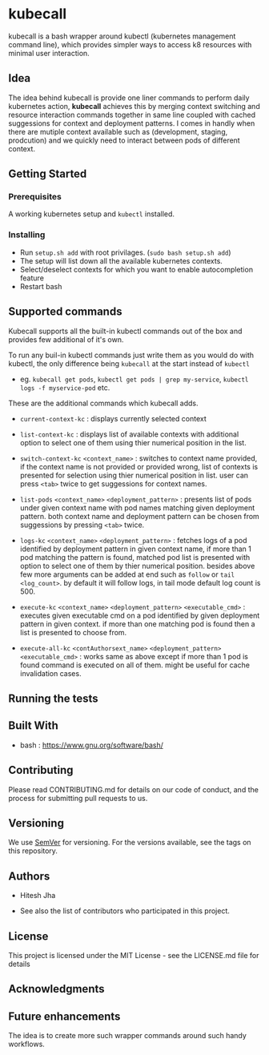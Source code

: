 # kubecall
kubecall is a bash wrapper around kubectl (kubernetes management command line), which provides simpler ways to access k8 resources with minimal user interaction.

## Idea
The idea behind kubecall is provide one liner commands to perform daily kubernetes action, **kubecall** achieves this by merging context switching and resource interaction commands together in same line coupled with cached suggessions for context and deployment patterns. I comes in handly when there are mutiple context available such as (development, staging, prodcution) and we quickly need to interact between pods of different context.

## Getting Started

### Prerequisites
A working kubernetes setup and `kubectl` installed.

### Installing
* Run `setup.sh add` with root privilages. (`sudo bash setup.sh add`)
* The setup will list down all the available kubernetes contexts.
* Select/deselect contexts for which you want to enable autocompletion feature
* Restart bash

## Supported commands
Kubecall supports all the built-in kubectl commands out of the box and provides few additional of it's own.

To run any buil-in kubectl commands just write them as you would do with kubectl, the only difference being `kubecall` at the start instead of `kubectl`
* eg. `kubecall get pods`, `kubectl get pods | grep my-service`, `kubectl logs -f myservice-pod` etc.

These are the additional commands which kubecall adds.

* `current-context-kc` : displays currently selected context

* `list-context-kc` : displays list of available contexts with additional option to select one of them using thier numerical position in the list. 
                                      
* `switch-context-kc` `<context_name>`  : switches to context name provided, if the context name is not provided or provided wrong, list of contexts is presented for selection using thier numerical position in list. user can press `<tab>` twice to get suggessions for context names.
 
* `list-pods` `<context_name>` `<deployment_pattern>`  : presents list of pods under given context name with pod names matching given  deployment pattern. both context name and deployment pattern can be chosen from suggessions by pressing `<tab>` twice.

* `logs-kc` `<context_name>` `<deployment_pattern>` : fetches logs of a pod identified by deployment pattern in given context name, if more than 1 pod matching the pattern is found, matched pod list is presented with option to select one of them by thier numerical position. besides above few more arguments can be added at end such as `follow` or `tail <log_count>`. by default it will follow logs, in tail mode default log count is 500.

* `execute-kc` `<context_name>` `<deployment_pattern>` `<executable_cmd>` : executes given executable cmd on a pod identified by given deployment pattern in given context. if more than one matching pod is found then a list is presented to choose from.

* `execute-all-kc` `<contAuthorsext_name>` `<deployment_pattern>` `<executable_cmd>` : works same as above except if more than 1 pod is found command is executed on all of them. might be useful for cache invalidation cases.

## Running the tests

## Built With
* bash : https://www.gnu.org/software/bash/

## Contributing
Please read CONTRIBUTING.md for details on our code of conduct, and the process for submitting pull requests to us.

## Versioning
We use <a href="https://semver.org/">SemVer</a> for versioning. For the versions available, see the tags on this repository.

## Authors
* Hitesh Jha

* See also the list of contributors who participated in this project.

## License
This project is licensed under the MIT License - see the LICENSE.md file for details

## Acknowledgments


## Future enhancements
The idea is to create more such wrapper commands around such handy workflows.

